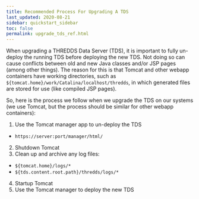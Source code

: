 ```yaml
---
title: Recommended Process For Upgrading A TDS
last_updated: 2020-08-21
sidebar: quickstart_sidebar
toc: false
permalink: upgrade_tds_ref.html
---
```


When upgrading a THREDDS Data Server (TDS), it is important to fully un-deploy the running TDS before deploying the new TDS.
Not doing so can cause conflicts between old and new Java classes and/or JSP pages (among other things).
The reason for this is that Tomcat and other webapp containers have working directories, such as `${tomcat.home}/work/Catalina/localhost/thredds`, in which generated files are stored for use (like compiled JSP pages).

So, here is the process we follow when we upgrade the TDS on our systems (we use Tomcat, but the process should be similar for other webapp containers):

1. Use the Tomcat manager app to un-deploy the TDS
  * `https://server:port/manager/html/`
2. Shutdown Tomcat
3. Clean up and archive any log files:
  * `${tomcat.home}/logs/*`
  * `${tds.content.root.path}/thredds/logs/*`
4. Startup Tomcat
5. Use the Tomcat manager to deploy the new TDS